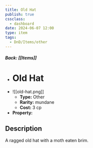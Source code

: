 ```yaml
---
title: Old Hat
publish: true
cssclass:
  - dashboard
date: 2024-06-07 12:00
type: item
tags:
  - DnD/Items/other
---
```


##### Back: [[Items]]

- # Old Hat
- ![[old-hat.png]]
    - **Type:** Other
    - **Rarity:** mundane
    - **Cost:** 3 cp
- **Property:** 



## Description 

A ragged old hat with a moth eaten brim.
